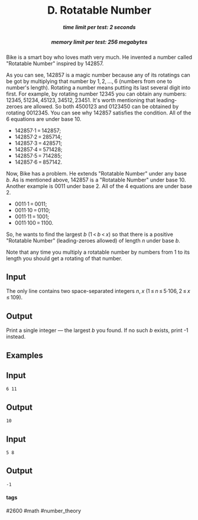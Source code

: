 <h1 style='text-align: center;'> D. Rotatable Number</h1>

<h5 style='text-align: center;'>time limit per test: 2 seconds</h5>
<h5 style='text-align: center;'>memory limit per test: 256 megabytes</h5>

Bike is a smart boy who loves math very much. He invented a number called "Rotatable Number" inspired by 142857. 

As you can see, 142857 is a magic number because any of its rotatings can be got by multiplying that number by 1, 2, ..., 6 (numbers from one to number's length). Rotating a number means putting its last several digit into first. For example, by rotating number 12345 you can obtain any numbers: 12345, 51234, 45123, 34512, 23451. It's worth mentioning that leading-zeroes are allowed. So both 4500123 and 0123450 can be obtained by rotating 0012345. You can see why 142857 satisfies the condition. All of the 6 equations are under base 10.

* 142857·1 = 142857;
* 142857·2 = 285714;
* 142857·3 = 428571;
* 142857·4 = 571428;
* 142857·5 = 714285;
* 142857·6 = 857142.

Now, Bike has a problem. He extends "Rotatable Number" under any base *b*. As is mentioned above, 142857 is a "Rotatable Number" under base 10. Another example is 0011 under base 2. All of the 4 equations are under base 2.

* 0011·1 = 0011;
* 0011·10 = 0110;
* 0011·11 = 1001;
* 0011·100 = 1100.

So, he wants to find the largest *b* (1 < *b* < *x*) so that there is a positive "Rotatable Number" (leading-zeroes allowed) of length *n* under base *b*.

Note that any time you multiply a rotatable number by numbers from 1 to its length you should get a rotating of that number.

## Input

The only line contains two space-separated integers *n*, *x* (1 ≤ *n* ≤ 5·106, 2 ≤ *x* ≤ 109). 

## Output

Print a single integer — the largest *b* you found. If no such *b* exists, print -1 instead. 

## Examples

## Input


```
6 11  

```
## Output


```
10  

```
## Input


```
5 8  

```
## Output


```
-1  

```


#### tags 

#2600 #math #number_theory 